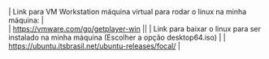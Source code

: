| Link para VM Workstation máquina virtual para rodar o linux na minha máquina: |                                                              
| https://vmware.com/go/getplayer-win                                           ||
| Link para baixar o linux para ser instalado na minha máquina (Escolher a opção desktop64.iso) |
| https://ubuntu.itsbrasil.net/ubuntu-releases/focal/          |

